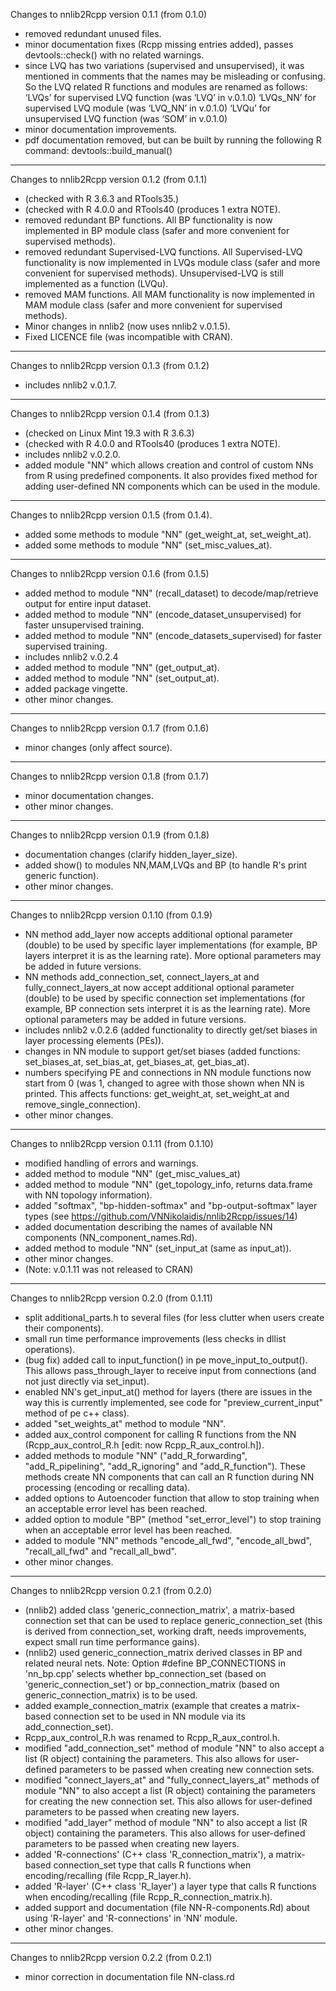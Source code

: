 Changes to nnlib2Rcpp version 0.1.1 (from 0.1.0)
- removed redundant unused files.
- minor documentation fixes (Rcpp missing entries added), passes devtools::check() with no related warnings. 
- since LVQ has two variations (supervised and unsupervised), it was mentioned in comments that the names may be misleading or confusing. So the LVQ related R functions and modules are renamed as follows:
  ‘LVQs’ for supervised LVQ function (was ‘LVQ’ in v.0.1.0)
  ‘LVQs_NN’ for supervised LVQ module (was ‘LVQ_NN’ in v.0.1.0)
  ‘LVQu’ for unsupervised LVQ function (was ‘SOM’ in v.0.1.0)
- minor documentation improvements.
- pdf documentation removed, but can be built by running the following R command: devtools::build_manual()

---

Changes to nnlib2Rcpp version 0.1.2 (from 0.1.1)
-	(checked with R 3.6.3 and RTools35.)
-	(checked with R 4.0.0 and RTools40 (produces 1 extra NOTE).
-	removed redundant BP functions. All BP functionality is now implemented in BP module class (safer and more convenient for supervised methods).
-	removed redundant Supervised-LVQ functions. All Supervised-LVQ functionality is now implemented in LVQs module class (safer and more convenient for supervised methods). Unsupervised-LVQ is still implemented as a function (LVQu).
-	removed MAM functions. All MAM functionality is now implemented in MAM module class (safer and more convenient for supervised methods).
-	Minor changes in nnlib2 (now uses nnlib2 v.0.1.5).
-	Fixed LICENCE file (was incompatible with CRAN).

---

Changes to nnlib2Rcpp version 0.1.3 (from 0.1.2)
-	includes nnlib2 v.0.1.7.

---

Changes to nnlib2Rcpp version 0.1.4 (from 0.1.3)
-	(checked on Linux Mint 19.3 with R 3.6.3)
-	(checked with R 4.0.0 and RTools40 (produces 1 extra NOTE).
-	includes nnlib2 v.0.2.0.
-	added module "NN" which allows creation and control of custom NNs from R using predefined components. It also provides fixed method for adding user-defined NN components which can be used in the module.

---

Changes to nnlib2Rcpp version 0.1.5 (from 0.1.4).
-	added some methods to module "NN" (get_weight_at, set_weight_at).
-	added some methods to module "NN" (set_misc_values_at).

---

Changes to nnlib2Rcpp version 0.1.6 (from 0.1.5)
-	added method to module "NN" (recall_dataset) to decode/map/retrieve output for entire input dataset.
-	added method to module "NN" (encode_dataset_unsupervised) for faster unsupervised training.
-	added method to module "NN" (encode_datasets_supervised) for faster supervised training.
-	includes nnlib2 v.0.2.4
-	added method to module "NN" (get_output_at).
-	added method to module "NN" (set_output_at).
-	added package vingette.
-	other minor changes.

---

Changes to nnlib2Rcpp version 0.1.7 (from 0.1.6)
-	minor changes (only affect source).

---

Changes to nnlib2Rcpp version 0.1.8 (from 0.1.7)
-	minor documentation changes.
-	other minor changes.

---

Changes to nnlib2Rcpp version 0.1.9 (from 0.1.8)
-	documentation changes (clarify hidden_layer_size).
-	added show() to modules NN,MAM,LVQs and BP (to handle R's print generic function).
-	other minor changes.

---

Changes to nnlib2Rcpp version 0.1.10 (from 0.1.9)
-	NN method add_layer now accepts additional optional parameter (double) to be used by specific layer implementations (for example, BP layers interpret it is as the learning rate). More optional parameters may be added in future versions.
-	NN methods add_connection_set, connect_layers_at and fully_connect_layers_at now accept additional optional parameter (double) to be used by specific connection set implementations (for example, BP connection sets interpret it is as the learning rate). More optional parameters may be added in future versions.
-	includes nnlib2 v.0.2.6 (added functionality to directly get/set biases in layer processing elements (PEs)).
-	changes in NN module to support get/set biases (added functions: set_biases_at, set_bias_at, get_biases_at, get_bias_at).
-	numbers specifying PE and connections in NN module functions now start from 0 (was 1, changed to agree with those shown when NN is printed. This affects functions: get_weight_at, set_weight_at and remove_single_connection).
-	other minor changes.

---

Changes to nnlib2Rcpp version 0.1.11 (from 0.1.10)
-	modified handling of errors and warnings.
-	added method to module "NN" (get_misc_values_at)
-	added method to module "NN" (get_topology_info, returns data.frame with NN topology information).
-	added "softmax", "bp-hidden-softmax" and "bp-output-softmax" layer types (see https://github.com/VNNikolaidis/nnlib2Rcpp/issues/14)
-	added documentation describing the names of available NN components (NN_component_names.Rd).
-	added method to module "NN" (set_input_at (same as input_at)).
-	other minor changes.
-	(Note: v.0.1.11 was not released to CRAN)

---

Changes to nnlib2Rcpp version 0.2.0 (from 0.1.11)
-	split additional_parts.h to several files (for less clutter when users create their components).
-	small run time performance improvements (less checks in dllist operations).
-	(bug fix) added call to input_function() in pe move_input_to_output(). This allows pass_through_layer to receive input from connections (and not just directly via set_input).
-	enabled NN's get_input_at() method for layers (there are issues in the way this is currently implemented, see code for "preview_current_input" method of pe c++ class). 
-	added "set_weights_at" method to module "NN".
-	added aux_control component for calling R functions from the NN (Rcpp_aux_control_R.h [edit: now Rcpp_R_aux_control.h]).
-	added methods to module "NN" ("add_R_forwarding", "add_R_pipelining", "add_R_ignoring" and "add_R_function"). These methods create NN components that can call an R function during NN processing (encoding or recalling data).
-	added options to Autoencoder function that allow to stop training when an acceptable error level has been reached.
-	added option to module "BP" (method "set_error_level") to stop training when an acceptable error level has been reached.
-	added to module "NN" methods "encode_all_fwd", "encode_all_bwd", "recall_all_fwd" and "recall_all_bwd".
-	other minor changes.

---

Changes to nnlib2Rcpp version 0.2.1 (from 0.2.0)
-	(nnlib2) added class 'generic_connection_matrix', a matrix-based connection set that can be used to replace generic_connection_set (this is derived from connection_set, working draft, needs improvements, expect small run time performance gains).
-	(nnlib2) used generic_connection_matrix derived classes in BP and related neural nets. Note: Option #define BP_CONNECTIONS in 'nn_bp.cpp' selects whether bp_connection_set (based on 'generic_connection_set') or bp_connection_matrix (based on generic_connection_matrix) is to be used.
-	added example_connection_matrix (example that creates a matrix-based connection set to be used in NN module via its add_connection_set).
-	Rcpp_aux_control_R.h was renamed to Rcpp_R_aux_control.h.
-	modified "add_connection_set" method of module "NN" to also accept a list (R object) containing the parameters. This also allows for user-defined parameters to be passed when creating new connection sets.
-	modified "connect_layers_at" and "fully_connect_layers_at" methods of module "NN" to also accept a list (R object) containing the parameters for creating the new connection set. This also allows for user-defined parameters to be passed when creating new layers.
-	modified "add_layer" method of module "NN" to also accept a list (R object) containing the parameters. This also allows for user-defined parameters to be passed when creating new layers.
-	added 'R-connections' (C++ class 'R_connection_matrix'), a matrix-based connection_set type that calls R functions when encoding/recalling (file Rcpp_R_layer.h).
-	added 'R-layer' (C++ class 'R_layer') a layer type that calls R functions when encoding/recalling (file Rcpp_R_connection_matrix.h).
-	added support and documentation (file NN-R-components.Rd) about using 'R-layer' and 'R-connections' in 'NN' module.
-	other minor changes.

---

Changes to nnlib2Rcpp version 0.2.2 (from 0.2.1)
-	minor correction in documentation file NN-class.rd